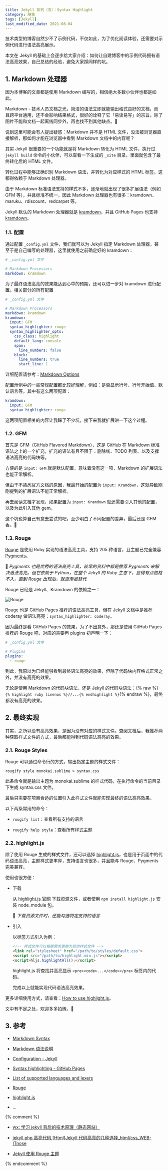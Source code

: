 ```yaml
---
title: Jekyll 系列（五）：Syntax Highlight
category: 随笔
tags: [Jekyll]
last_modified_date: 2021-08-04
---
```


技术类型的博客自然少不了示例代码，不仅如此，为了优化阅读体验，还需要对示例代码进行语法高亮展示。

本文在 Jekyll 的基础上会逐步给大家介绍：如何让自建博客中的示例代码拥有语法高亮效果，自己总结的经验，避免大家踩同样的坑。

## 1. Markdown 处理器

因为本博客的文章都是使用 Markdown 编写的，相信绝大多数小伙伴也都是如此。

Markdown - 技术人员文档之光，简洁的语法立即就能输出格式良好的文档，而且跨平台通用，还不会影响结果格式，很好的诠释了它「易读易写」的宗旨。除了图片不能和文档一起离线同步外，再也找不到其他缺点。🚀

说到这里可能会有人提出疑惑：Markdown 并不是 HTML 文件，没法被浏览器直接解析，那如何才能在浏览器中看到 Markdown 文档中的内容呢？

其实 Jekyll 很重要的一个功能就是将 Markdown 转化为 HTML 文件，执行过 `jekyll build` 命令的小伙伴，可以查看一下生成的 `_site` 目录，里面就包含了最终转化后的 HTML 文件。

转化过程中能够正确识别 Markdown 语法，并转化为对应样式的 HTML 标签，这都得依赖于 Markdown 处理器。

由于 Markdown 标准语法支持的样式不多，逐渐地就出现了很多扩展语法（例如 GFM 等），并且标准不统一，因此 Markdown 处理器也有很多：kramdown、maruku、rdiscount、redcarpet 等。

Jekyll 默认的 Markdown 处理器就是 [kramdown](https://kramdown.gettalong.org/)，并且 GitHub Pages 也支持 [kramdown](https://docs.github.com/en/pages/setting-up-a-github-pages-site-with-jekyll/setting-a-markdown-processor-for-your-github-pages-site-using-jekyll)。

### 1.1. 配置

通过配置 `_config.yml` 文件，我们就可以为 Jekyll 指定 Markdown 处理器，甚至于是自己编写的处理器，这里就使用之前确定好的 kramdown：

```yaml
# _config.yml 文件

# Markdown Processors
markdown: kramdown
```

为了最终语法高亮的效果能达到心中的预期，还可以进一步对 kramdown 进行配置。相关部分的所有配置

```yaml
# _config.yml 文件

# Markdown Processors
markdown: kramdown
kramdown:
  input: GFM
  syntax_highlighter: rouge
  syntax_highlighter_opts:
    css_class: highlight
    default_lang: console
    span:
      line_numbers: false
    block:
      line_numbers: true
      start_line: 1
```

详细配置请参考：[Markdown Options](https://jekyllrb.com/docs/configuration/markdown/)

配置示例中的一些常规配置都比较好理解，例如：是否显示行号、行号开始值、默认语言等。其中有这么两项配置：

```yaml
kramdown:
  input: GFM
  syntax_highlighter: rouge
```

这两项配置相关的内容让我踩了不少坑，接下来我就扩展讲一下这个过程。

### 1.2. GFM

首先是 GFM（GitHub Flavored Markdown），这是 GitHub 在 Markdown 标准语法之上的一个扩充，扩充的语法有且不限于：删除线、TODO 列表、以及支撑语法高亮的代码块等。

方便的是 `input: GFM` 就是默认配置，意味着没有这一项，Markdown 的扩展语法也能正常解析。

但由于不熟悉官方文档的原因，我最开始的配置为 `input: Kramdown`，这就导致刚刚提到的扩展语法不能正常解析。

再去阅读文档才发现，如果配置为 `input: Kramdown` 就还需要引入其他的配置，以及为此引入其他 gem。

这个坑也算自己有意去尝试的吧，至少明白了不同配置的差异，最后还是 GFM 香。🌚

### 1.3. Rouge

[Rouge](http://rouge.jneen.net/) 是使用 Ruby 实现的语法高亮工具，支持 205 种语言，且主题已完全兼容 [Pygments](https://pygments.org/)。

📌 *Pygments 也是优秀的语法高亮工具，较早的资料中都是推荐 Pygments 来解决语法高亮。但它依赖于 Python，在整个 Jekyll 的 Ruby 生态下，显得有点格格不入，直到 Rouge 出现后，就逐渐被替代*

Rouge 已经是 Jekyll、Kramdown 的依赖之一：

![Rouge](https://i.loli.net/2021/08/02/5XYxo78wnm1MWiy.png)

Rouge 也是 GitHub Pages 推荐的语法高亮工具，但在 Jekyll 文档中是推荐 coderay 做语法高亮：`syntax_highlighter: coderay`。

因为最终是看 GitHub Pages 的效果，为了不出意外，那还是使用 GitHub Pages 推荐的 Rouge 吧，对应的需要再 plugins 初声明一下：

```yaml
# _config.yml 文件

# Plugins
plugins:
  - rouge
```

到此，我原以为已经能够看到最终语法高亮的效果，但除了代码块内容格式正常之外，并没有高亮的效果。

无论是使用 Markdown 的代码块语法，还是 Jekyll 的代码块语法：{% raw %}`{% highlight ruby linenos %}//...{% endhighlight %}`{% endraw %}，最终都没有高亮的效果。

## 2. 最终实现

其实，之所以没有高亮效果，是因为没有对应的样式文件。查阅文档后，我推荐两种获取样式文件的方式，最后都能得到代码语法高亮的效果。

### 2.1. Rouge Styles

Rouge 可以通过命令行的方式，输出指定主题的样式文件：

`rougify style monokai.sublime > syntax.css`

此条命令就是输出主题为 monokai.sublime 的样式代码，在执行命令的当前目录下生成 syntax.css 文件。

最后只需要在项目合适的位置引入此样式文件就能实现最终的语法高亮效果。

以下两条常用的命令：

- `rougify list`：查看所有支持的语言

- `rougify help style`：查看所有样式主题

### 2.2. highlight.js

除了使用 Rouge 生成的样式文件，还可以选择 [highlight.js](https://highlightjs.org/)，也是用于页面中的代码语法高亮，主题样式更丰厚，支持语言也很多，并且能与 Rouge、Pygments 完美兼容。

使用也很方便：

- 下载

  从 [highlight.js  官网](https://highlightjs.org/download/) 下载资源文件，或者使用 `npm install highlight.js` 安装 node_module 包。

  📌 *下载资源文件时，还能勾选特定支持的语言*

- 引入

  以标签方式引入为例：

  ```html
  <!-- 样式文件可以根据需求更换为其他样式文件 -->
  <link rel="stylesheet" href="/path/to/styles/default.css">
  <script src="/path/to/highlight.min.js"></script>
  <script>hljs.highlightAll();</script>
  ```

  highlight.js 将查找并高亮显示 `<pre><code>...</code></pre>` 标签内的代码。

  完成以上就能实现代码语法高亮效果。

更多详细使用方式，请查看：[How to use highlight.js](https://highlightjs.org/usage/)。

文中有不足之处，欢迎多多拍砖。🚀

## 3. 参考

- [Markdown Syntax](https://daringfireball.net/projects/markdown/syntax)

- [Markdown 语法说明](http://www.markdown.cn/)

- [Configuration - Jekyll](https://jekyllrb.com/docs/configuration/)

- [Syntax highlighting - GitHub Pages](https://docs.github.com/en/pages/setting-up-a-github-pages-site-with-jekyll/about-github-pages-and-jekyll#syntax-highlighting)

- [List of supported languages and lexers](https://github.com/rouge-ruby/rouge/wiki/List-of-supported-languages-and-lexers)

- [Rouge](http://rouge.jneen.net/)

- [highlight.js](https://highlightjs.readthedocs.io/en/latest/index.html)

- ...

{% comment %}

- [wx: 学习 jekyll 背后的技术原理（静态网站）](https://mp.weixin.qq.com/s?src=11&timestamp=1622535289&ver=3103&signature=Ugb3Nlzg*4hEd20stLGwLrQufRfwaWWBNyQftc2uWqKeP4Yxk0itXXzlum2PmnEMhkPRdfvHcUlzYv2DwKB6xQ1krLn2sRjX7qkZMqHt6WMEML2u-PQa*o3ESsQTo25K&new=1)

- [jekyll php 高亮代码,[Html]Jekyll 代码高亮的几种选择\_html/css_WEB-ITnose](https://blog.csdn.net/weixin_34434948/article/details/116058330)

- [Jekyll 使用 Rouge 主题](https://www.cnblogs.com/baiyangcao/p/jekyll_rouge.html)

{% endcomment %}
